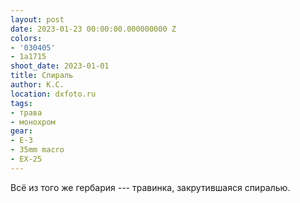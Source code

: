 ```yaml
---
layout: post
date: 2023-01-23 00:00:00.000000000 Z
colors:
- '030405'
- 1a1715
shoot_date: 2023-01-01
title: Спираль
author: К.С.
location: dxfoto.ru
tags:
- трава
- монохром
gear:
- E-3
- 35mm macro
- EX-25
---
```

Всё из того же гербария --- травинка, закрутившаяся спиралью.


